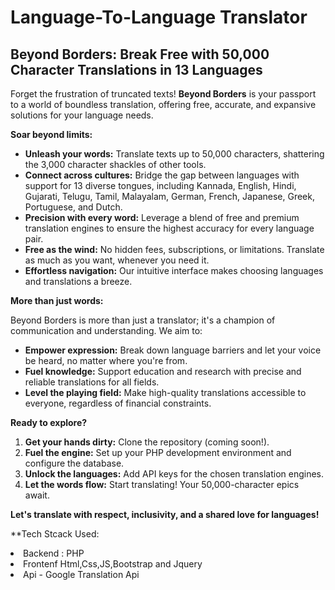# Language-To-Language Translator

## Beyond Borders: Break Free with 50,000 Character Translations in 13 Languages

Forget the frustration of truncated texts! **Beyond Borders** is your passport to a world of boundless translation, offering free, accurate, and expansive solutions for your language needs.

**Soar beyond limits:**

* **Unleash your words:** Translate texts up to 50,000 characters, shattering the 3,000 character shackles of other tools.
* **Connect across cultures:** Bridge the gap between languages with support for 13 diverse tongues, including Kannada, English, Hindi, Gujarati, Telugu, Tamil, Malayalam, German, French, Japanese, Greek, Portuguese, and Dutch.
* **Precision with every word:** Leverage a blend of free and premium translation engines to ensure the highest accuracy for every language pair.
* **Free as the wind:** No hidden fees, subscriptions, or limitations. Translate as much as you want, whenever you need it.
* **Effortless navigation:** Our intuitive interface makes choosing languages and translations a breeze.

**More than just words:**

Beyond Borders is more than just a translator; it's a champion of communication and understanding. We aim to:

* **Empower expression:** Break down language barriers and let your voice be heard, no matter where you're from.
* **Fuel knowledge:** Support education and research with precise and reliable translations for all fields.
* **Level the playing field:** Make high-quality translations accessible to everyone, regardless of financial constraints.

**Ready to explore?**

1. **Get your hands dirty:** Clone the repository (coming soon!).
2. **Fuel the engine:** Set up your PHP development environment and configure the database.
3. **Unlock the languages:** Add API keys for the chosen translation engines.
4. **Let the words flow:** Start translating! Your 50,000-character epics await.



**Let's translate with respect, inclusivity, and a shared love for languages!**

**Tech Stcack Used:
<li>Backend : PHP
<li>Frontenf Html,Css,JS,Bootstrap and Jquery
<li>Api - Google Translation Api
